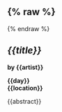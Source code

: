 {% raw %}
---
{% endraw %}

## *{{title}}*

**by {{artist}}**

**{{day}}**  
**{{location}}**

{{abstract}}

